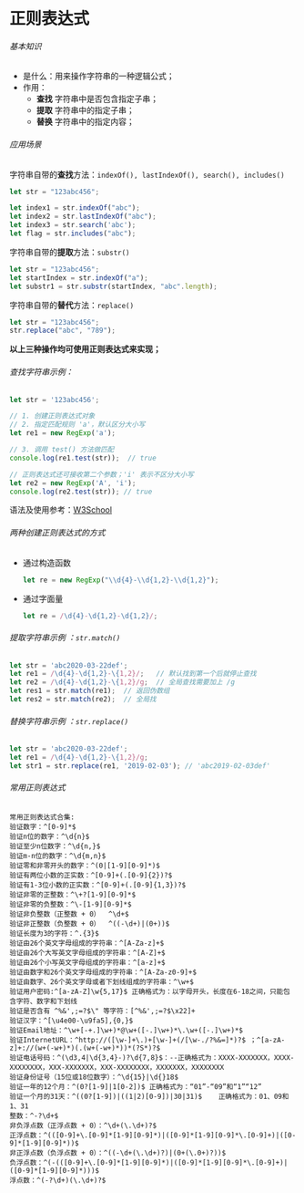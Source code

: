 # 正则表达式

###### 基本知识

* 是什么：用来操作字符串的一种逻辑公式；
* 作用：
  * **查找** 字符串中是否包含指定子串；
  * **提取** 字符串中的指定子串；
  * **替换** 字符串中的指定内容； 



###### 应用场景

字符串自带的**查找**方法：`indexOf(), lastIndexOf(), search(), includes()`

```js
let str = "123abc456";

let index1 = str.indexOf("abc");
let index2 = str.lastIndexOf("abc");
let index3 = str.search('abc');
let flag = str.includes("abc");

```

字符串自带的**提取**方法：`substr()`

```js
let str = "123abc456";
let startIndex = str.indexOf("a");
let substr1 = str.substr(startIndex, "abc".length);
```

字符串自带的**替代**方法：`replace()`

```js
let str = "123abc456";
str.replace("abc", "789");
```

**以上三种操作均可使用正则表达式来实现；**



###### 查找字符串示例：

```js
let str = '123abc456';

// 1. 创建正则表达式对象
// 2. 指定匹配规则 'a'，默认区分大小写
let re1 = new RegExp('a');

// 3. 调用 test() 方法做匹配
console.log(re1.test(str));  // true

// 正则表达式还可接收第二个参数；'i' 表示不区分大小写
let re2 = new RegExp('A', 'i');
console.log(re2.test(str)); // true
```



语法及使用参考：[W3School](http://www.w3school.com.cn/js/js_regexp.asp)



###### 两种创建正则表达式的方式

* 通过构造函数

  ```js
  let re = new RegExp("\\d{4}-\\d{1,2}-\\d{1,2}");
  ```

* 通过字面量

  ```js
  let re = /\d{4}-\d{1,2}-\d{1,2}/;
  ```

  



###### 提取字符串示例 ：`str.match()`

```js
let str = 'abc2020-03-22def';
let re1 = /\d{4}-\d{1,2}-\{1,2}/;	// 默认找到第一个后就停止查找
let re2 = /\d{4}-\d{1,2}-\{1,2}/g;  // 全局查找需要加上 /g
let res1 = str.match(re1);	// 返回伪数组
let res2 = str.match(re2);	// 全局找

```



###### 替换字符串示例 ：`str.replace()`

```js
let str = 'abc2020-03-22def';
let re1 = /\d{4}-\d{1,2}-\{1,2}/g;  
let str1 = str.replace(re1, '2019-02-03'); // 'abc2019-02-03def'
```





###### 常用正则表达式

```text
常用正则表达式合集:
验证数字：^[0-9]*$
验证n位的数字：^\d{n}$
验证至少n位数字：^\d{n,}$
验证m-n位的数字：^\d{m,n}$
验证零和非零开头的数字：^(0|[1-9][0-9]*)$
验证有两位小数的正实数：^[0-9]+(.[0-9]{2})?$
验证有1-3位小数的正实数：^[0-9]+(.[0-9]{1,3})?$
验证非零的正整数：^\+?[1-9][0-9]*$
验证非零的负整数：^\-[1-9][0-9]*$
验证非负整数（正整数 + 0）  ^\d+$
验证非正整数（负整数 + 0）  ^((-\d+)|(0+))$
验证长度为3的字符：^.{3}$
验证由26个英文字母组成的字符串：^[A-Za-z]+$
验证由26个大写英文字母组成的字符串：^[A-Z]+$
验证由26个小写英文字母组成的字符串：^[a-z]+$
验证由数字和26个英文字母组成的字符串：^[A-Za-z0-9]+$
验证由数字、26个英文字母或者下划线组成的字符串：^\w+$
验证用户密码:^[a-zA-Z]\w{5,17}$ 正确格式为：以字母开头，长度在6-18之间，只能包含字符、数字和下划线
验证是否含有 ^%&',;=?$\" 等字符：[^%&',;=?$\x22]+
验证汉字：^[\u4e00-\u9fa5],{0,}$
验证Email地址：^\w+[-+.]\w+)*@\w+([-.]\w+)*\.\w+([-.]\w+)*$
验证InternetURL：^http://([\w-]+\.)+[\w-]+(/[\w-./?%&=]*)?$ ；^[a-zA-z]+://(w+(-w+)*)(.(w+(-w+)*))*(?S*)?$
验证电话号码：^(\d3,4|\d{3,4}-)?\d{7,8}$：--正确格式为：XXXX-XXXXXXX，XXXX-XXXXXXXX，XXX-XXXXXXX，XXX-XXXXXXXX，XXXXXXX，XXXXXXXX
验证身份证号（15位或18位数字）：^\d{15}|\d{}18$
验证一年的12个月：^(0?[1-9]|1[0-2])$ 正确格式为：“01”-“09”和“1”“12”
验证一个月的31天：^((0?[1-9])|((1|2)[0-9])|30|31)$    正确格式为：01、09和1、31
整数：^-?\d+$
非负浮点数（正浮点数 + 0）：^\d+(\.\d+)?$
正浮点数：^(([0-9]+\.[0-9]*[1-9][0-9]*)|([0-9]*[1-9][0-9]*\.[0-9]+)|([0-9]*[1-9][0-9]*))$
非正浮点数（负浮点数 + 0）：^((-\d+(\.\d+)?)|(0+(\.0+)?))$
负浮点数：^(-(([0-9]+\.[0-9]*[1-9][0-9]*)|([0-9]*[1-9][0-9]*\.[0-9]+)|([0-9]*[1-9][0-9]*)))$
浮点数：^(-?\d+)(\.\d+)?$
```

